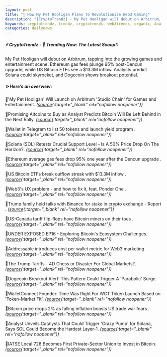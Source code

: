 ```yaml
---
layout: post
title: "🌇 How My Pet Hooligan Plans to Revolutionize Web3 Gaming"
description: "[CryptoTrendz] - My Pet Hooligan will debut on Arbitrum, tapping into the growing games and entertainment scene. Ethereum gas fees plunge 95% post-Dencun upgrade, while US Bitcoin ETFs see a $13.3M inflow. Analysts predict Solana could skyrocket, and Dogecoin shows breakout potential."
keywords: cryptotrendz, trendz, cryptotrends, web3trends, organic, Analyst, Trump, Web3, Token, Bitcoin, Altcoins, Arbitrum, SOL, crypto, Binance
categories: dailynews
---
```


##### ⚡ CryptoTrendz - 📌 *Trending Now: The Latest Scoop!:*

My Pet Hooligan will debut on Arbitrum, tapping into the growing games and entertainment scene. Ethereum gas fees plunge 95% post-Dencun upgrade, while US Bitcoin ETFs see a $13.3M inflow. Analysts predict Solana could skyrocket, and Dogecoin shows breakout potential.

##### ✨ *Here’s an overview:*


🔹'My Pet Hooligan' Will Launch on Arbitrum 'Studio Chain' for Games and Entertainment. *([source](https://s.avyag.com/qbo3){:target="_blank" rel="nofollow noopener"})*

🔹Promising Altcoins to Buy as Analyst Predicts Bitcoin Will Be Left Behind in the Next Rally. *([source](https://s.avyag.com/jwey){:target="_blank" rel="nofollow noopener"})*

🔹Wallet in Telegram to list 50 tokens and launch yield program . *([source](https://s.avyag.com/qv3s){:target="_blank" rel="nofollow noopener"})*

🔹Solana (SOL) Retests Crucial Support Level - Is A 50% Price Drop On The Horizon?. *([source](https://s.avyag.com/ph7r){:target="_blank" rel="nofollow noopener"})*

🔹Ethereum average gas fees drop 95% one year after the Dencun upgrade . *([source](https://s.avyag.com/7hw4){:target="_blank" rel="nofollow noopener"})*

🔹US Bitcoin ETFs break outflow streak with $13.3M inflow . *([source](https://s.avyag.com/oyam){:target="_blank" rel="nofollow noopener"})*

🔹Web3's UX problem - and how to fix it, feat. Ponder One . *([source](https://s.avyag.com/7egh){:target="_blank" rel="nofollow noopener"})*

🔹Trump family held talks with Binance for stake in crypto exchange - Report . *([source](https://s.avyag.com/0tdw){:target="_blank" rel="nofollow noopener"})*

🔹US-Canada tariff flip-flops have Bitcoin miners on their toes . *([source](https://s.avyag.com/hyig){:target="_blank" rel="nofollow noopener"})*

🔹UNDER EXPOSED EP16 - Exploring Bitcoin's Ecosystem Challenges. *([source](https://s.avyag.com/o7n4){:target="_blank" rel="nofollow noopener"})*

🔹Addressable introduces cost per wallet metric for Web3 marketing . *([source](https://s.avyag.com/kbhb){:target="_blank" rel="nofollow noopener"})*

🔹The Trump Tariffs - 4D Chess or Disaster For Global Markets?. *([source](https://s.avyag.com/sxis){:target="_blank" rel="nofollow noopener"})*

🔹Dogecoin Breakout Alert! This Pattern Could Trigger A 'Parabolic' Surge. *([source](https://s.avyag.com/vzdt){:target="_blank" rel="nofollow noopener"})*

🔹WalletConnect Founder: Time Was Right For WCT Token Launch Based on 'Token-Market Fit'. *([source](https://s.avyag.com/9rsk){:target="_blank" rel="nofollow noopener"})*

🔹Bitcoin price drops 2% as falling inflation boosts US trade war fears . *([source](https://s.avyag.com/jqf1){:target="_blank" rel="nofollow noopener"})*

🔹Analyst Unveils Catalysts That Could Trigger 'Crazy Pump' for Solana, Says SOL Could Become the Hardest Layer-1. *([source](https://s.avyag.com/e354){:target="_blank" rel="nofollow noopener"})*

🔹IATSE Local 728 Becomes First Private-Sector Union to Invest in Bitcoin. *([source](https://s.avyag.com/0buy){:target="_blank" rel="nofollow noopener"})*
